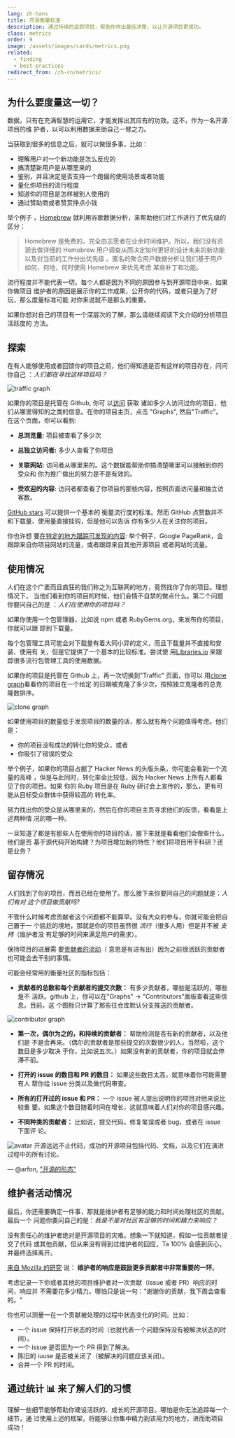 ```yaml
---
lang: zh-hans
title: 开源衡量标准
description: 通过持续的追踪项目，帮助你作出最佳决策，以让开源项目更成功。
class: metrics
order: 9
image: /assets/images/cards/metrics.png
related:
  - finding
  - best-practices
redirect_from: /zh-cn/metrics/
---
```


## 为什么要度量这一切？

数据，只有在充满智慧的运用它，才能发挥出其应有的功效。这不，作为一名开源项目的维
护者，以可以利用数据来助自己一臂之力。

当获取到很多的信息之后，就可以做很多事，比如：

- 理解用户对一个新功能是怎么反应的
- 搞清楚新用户是从哪里来的
- 鉴别，并且决定是否支持一个跑偏的使用场景或者功能
- 量化你项目的流行程度
- 知道你的项目是怎样被别人使用的
- 通过赞助商或者赞赏挣点小钱

举个例子
，[Homebrew](https://github.com/Homebrew/brew/blob/bbed7246bc5c5b7acb8c1d427d10b43e090dfd39/docs/Analytics.md)
就利用谷歌数据分析，来帮助他们对工作进行了优先级的区分：

> Homebrew 是免费的，完全由志愿者在业余时间维护。所以，我们没有资源去做详细的
> Hemobrew 用户调查从而决定如何更好的设计未来的新功能以及对当前的工作分出优先级
> 。匿名的聚合用户数据分析让我们基于用户如何，何地，何时使用 Homebrew 来优先考虑
> 某些补丁和功能。

流行程度并不能代表一切。每个人都是因为不同的原因参与到开源项目中来，如果你做项目
维护者的原因是展示你的工作成果，公开你的代码，或者只是为了好玩，那么度量标准可能
对你来说就不是那么的重要。

如果你想对自己的项目有一个深层次的了解，那么请继续阅读下文介绍的分析项目活跃度的
方法。

## 探索

在有人能够使用或者回馈你的项目之前，他们得知道是否有这样的项目存在，问问你自己
：_人们都在寻找这样项目吗？_

![traffic graph](/assets/images/metrics/repo_traffic_graphs_tooltip.png)

如果你的项目是托管在 Github, 你可
以[访问](https://help.github.com/articles/about-repository-graphs/#traffic) 获取
诸如多少人访问过你的项目，他们从哪里得知的之类的信息。在你的项目主页，点击
"Graphs", 然后"Traffic"。在这个页面，你可以看到:

- **总浏览量:** 项目被查看了多少次

- **总独立访问者:** 多少人查看了你项目

- **关联网站:** 访问者从哪里来的。这个数据能帮助你搞清楚哪里可以接触到你的受众和
  你为推广做出的努力是不是有效的。

- **受欢迎的内容:** 访问者都查看了你项目的那些内容，按照页面访问量和独立访客数。

[GitHub stars](https://help.github.com/articles/about-stars/) 可以提供一个基本的
衡量流行度的标准。然而 GitHub 点赞数并不和下载量、使用量直接挂钩，但是他可以告诉
你有多少人在关注你的项目。

你也许想
要[在特定的地方跟踪可发现的内容](https://opensource.com/business/16/6/pirate-metrics):
举个例子，Google PageRank，会跟踪来自你项目网站的流量，或者跟踪来自其他开源项目
或者网站的流量。

## 使用情况

人们在这个广袤而且疯狂的我们称之为互联网的地方，竟然找你了你的项目。理想情况下，
当他们看到你的项目的时候，他们会情不自禁的做点什么。第二个问题你要问自己的是
：_人们在使用你的项目吗？_

如果你使用一个包管理器，比如说 npm 或者 RubyGems.org，来发布你的项目，你就可以跟
踪到下载量。

每个包管理工具可能会对下载量有着大同小异的定义，而且下载量并不直接和安装、使用有
关，但是它提供了一个基本的比较标准。尝试使
用[Libraries.io](https://libraries.io/) 来跟踪很多流行包管理工具的使用数据。

如果你的项目是托管在 Github 上，再一次切换到"Traffic" 页面，你可以
用[clone graph](https://github.com/blog/1873-clone-graphs)看看你的项目在一个给定
的日期被克隆了多少次，按照独立克隆者的总克隆数排序。

![clone graph](/assets/images/metrics/clone_graph.png)

如果使用项目的数量低于发现项目的数量的话，那么就有两个问题值得考虑。他们是：

- 你的项目没有成功的转化你的受众，或者
- 你吸引了错误的受众

举个例子，如果你的项目占据了 Hacker News 的头版头条，你可能会看到一个流量的高峰
，但是与此同时，转化率会比较低，因为 Hacker News 上所有人都看见了你的项目。如果
你的 Ruby 项目是在 Ruby 研讨会上宣传的，那么，更有可能从目标受众群体中获得较高的
转化率。

努力找出你的受众是从哪里来的，然后在你的项目主页寻求他们的反馈，看看是上述两种情
况的哪一种。

一旦知道了都是有那些人在使用你的项目的话，接下来就是看看他们会做些什么，他们是否
基于源代码开始构建？为项目增加新的特性？他们将项目用于科研？还是业务？

## 留存情况

人们找到了你的项目，而且已经在使用了。那么接下来你要问自己的问题就是：_人们有对
这个项目做贡献吗?_

不管什么时候考虑贡献者这个问题都不能算早。没有大众的参与，你就可能会把自己置于一
个尴尬的境地，那就是你的项目虽然很 _流行_（很多人用）但是并不被 _支持_（维护者没
有足够的时间来满足用户的需求）。

保持项目的进展需
要[贡献者的流动](http://blog.abigailcabunoc.com/increasing-developer-engagement-at-mozilla-science-learning-advocacy#contributor-pathways_2)（
意思是有进有出）因为之前很活跃的贡献者也可能会去干别的事情。

可能会经常用的衡量社区的指标包括：

- **贡献者的总数和每个贡献者的提交次数：** 有多少贡献者，哪些是活跃的，哪些是不
  活跃。github 上，你可以在"Graphs" -> "Contributors"面板查看这些信息。目前，这
  个图标只计算了那些往仓库默认分支推送的贡献者。

![contributor graph](/assets/images/metrics/repo_contributors_specific_graph.png)

- **第一次，偶尔为之的，和持续的贡献者：** 帮助检测是否有新的贡献者，以及他们是
  不是会再来。（偶尔的贡献者是那些提交的次数很少的人，当然啦，这个数目是多少取决
  于你，比如说五次。）如果没有新的贡献者，你的项目就会停滞不前。

- **打开的 issue 的数目和 PR 的数目：** 如果这些数目太高，就意味着你可能需要有人
  帮你给 issue 分类以及做代码审查。

- **所有的打开过的 issue 和 PR：** 一个 issue 被人提出说明你的项目对他来说比较重
  要。如果这个数目随着时间在增长，这就意味着人们对你的项目感兴趣。

- **不同种类的贡献者：** 比如说，提交代码，修复笔误或者 bug，或者在 issue 下面评
  论。

<aside markdown="1" class="pquote">
<img src="https://avatars.githubusercontent.com/arfon?s=180" class="pquote-avatar" alt="avatar">
开源远远不止代码，成功的开源项目包括代码、文档，以及它们在演进过程中的所有讨论。

— @arfon, ["开源的形态"](https://github.com/blog/2195-the-shape-of-open-source)

</aside>

## 维护者活动情况

最后，你还需要确定一件事，那就是维护者有足够的能力和时间处理社区的贡献。最后一个
问题你要问自己的是：_我是不是对社区有足够的时间和精力来响应？_

没有责任心的维护者绝对是开源项目的灾难。想象一下就知道，假如一位贡献者提交了代码
或其他贡献，但从来没有得到过维护者的回应，Ta 100% 会感到灰心，并最终选择离开。

[来自 Mozilla 的研究](https://docs.google.com/presentation/d/1hsJLv1ieSqtXBzd5YZusY-mB8e1VJzaeOmh8Q4VeMio/edit#slide=id.g43d857af8_0177)
说： **维护者的响应是鼓励更多贡献者中非常重要的一环**。

考虑记录一下你或者其他的项目维护者对一次贡献（issue 或者 PR）响应的时间，响应并
不需要花多少精力。哪怕只是说一句："谢谢你的贡献，我下周会查看的。"

你也可以测量一在一个贡献被处理的过程中状态变化的时间。比如：

- 一个 issue 保持打开状态的时间（也就代表一个问题保持没有被解决状态的时间）。
- 一个 issue 是否因为一个 PR 得到了解决。
- 陈旧的 iuuse 是否被关闭了（被解决的问题应该关闭）。
- 合并一个 PR 的时间。

## 通过统计 📊 来了解人们的习惯

理解一些细节能够帮助你建设活跃的、成长的开源项目。哪怕是你无法追踪每一个细节，通
过使用上述的框架，将能够让你集中精力到该用力的地方，进而助项目成功！
